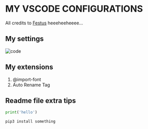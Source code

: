 # MY VSCODE CONFIGURATIONS

All credits to [Festus](https:festussabu.com) heeeheeheeee...

## My settings

![code](https://github.com/festussabu/my-vscode-configurations/assets/147224415/b1cb218e-c629-4565-af7c-a2e12de85887)





## My extensions

1. @import-font
2. Auto Rename Tag



## Readme file extra tips
```python
print('hello')
```
```bash
pip3 install something
```
